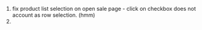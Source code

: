 1. fix product list selection on open sale page - click on checkbox does not account as row selection. (hmm)
2. 
